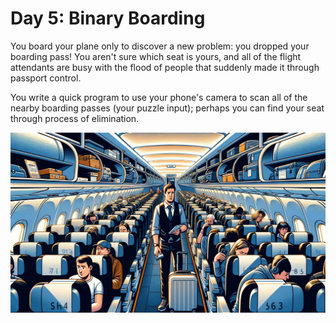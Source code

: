 # Day 5: Binary Boarding

You board your plane only to discover a new problem: you dropped your boarding pass! You aren't sure which seat is
yours, and all of the flight attendants are busy with the flood of people that suddenly made it through passport
control.

You write a quick program to use your phone's camera to scan all of the nearby boarding passes (your puzzle input);
perhaps you can find your seat through process of elimination.

![Scene](./scene.jpg)